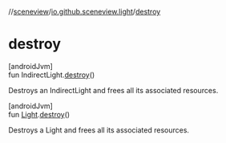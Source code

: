 //[sceneview](../../index.md)/[io.github.sceneview.light](index.md)/[destroy](destroy.md)

# destroy

[androidJvm]\
fun IndirectLight.[destroy](destroy.md)()

Destroys an IndirectLight and frees all its associated resources.

[androidJvm]\
fun [Light](index.md#1927638868%2FClasslikes%2F-1571379623).[destroy](destroy.md)()

Destroys a Light and frees all its associated resources.
